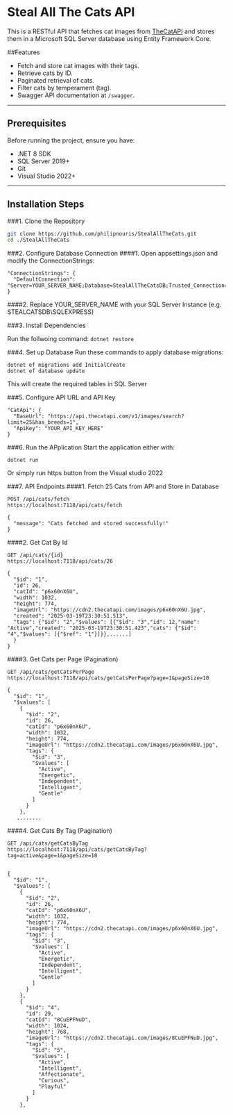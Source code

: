 # Steal All The Cats API

This is a RESTful API that fetches cat images from [TheCatAPI](https://thecatapi.com/) and stores them in a Microsoft SQL Server database using Entity Framework Core.

##Features
- Fetch and store cat images with their tags.
- Retrieve cats by ID.
- Paginated retrieval of cats.
- Filter cats by temperament (tag).
- Swagger API documentation at `/swagger`.

---

## Prerequisites
Before running the project, ensure you have:
- .NET 8 SDK
- SQL Server 2019+
- Git
- Visual Studio 2022+

---

## Installation Steps
###1. Clone the Repository
```sh
git clone https://github.com/philipnouris/StealAllTheCats.git
cd ./StealAllTheCats
```

###2. Configure Database Connection
####1. Open appsettings.json and modify the ConnectionStrings:
```
"ConnectionStrings": {
  "DefaultConnection": "Server=YOUR_SERVER_NAME;Database=StealAllTheCatsDB;Trusted_Connection=True;TrustServerCertificate=True;"
}
```
####2. Replace YOUR_SERVER_NAME with your SQL Server Instance (e.g. STEALCATSDB\\SQLEXPRESS)

###3. Install Dependencies

Run the follwoing command:
```dotnet restore```

###4. Set up Database
Run these commands to apply database migrations:
```
dotnet ef migrations add InitialCreate
dotnet ef database update
```
This will create the required tables in SQL Server

###5. Configure API URL and API Key
```To change the API URL or API Key, modify the appsettings.json file
"CatApi": {
  "BaseUrl": "https://api.thecatapi.com/v1/images/search?limit=25&has_breeds=1",
  "ApiKey": "YOUR_API_KEY_HERE"
}
```
###6. Run the APplication
Start the application either with:
```
dotnet run
```
Or simply run https button from the Visual studio 2022

###7. API Endpoints
####1. Fetch 25 Cats from API and Store in Database
```https
POST /api/cats/fetch
https://localhost:7118/api/cats/fetch
```
```Response body:
{
  "message": "Cats fetched and stored successfully!"
}
```
####2. Get Cat By Id

```https: i.e. input value of id: 26
GET /api/cats/{id}
https://localhost:7118/api/cats/26
```
```Response body:
{
  "$id": "1",
  "id": 26,
  "catId": "p6x60nX6U",
  "width": 1032,
  "height": 774,
  "imageUrl": "https://cdn2.thecatapi.com/images/p6x60nX6U.jpg",
  "created": "2025-03-19T23:30:51.513",
  "tags": {"$id": "2","$values": [{"$id": "3","id": 12,"name": "Active","created": "2025-03-19T23:30:51.423","cats": {"$id": "4","$values": [{"$ref": "1"}]}},......]
  }
}
```
####3. Get Cats per Page (Pagination)
```https: i.e. input values for page: 1 and pagesize: 10 
GET /api/cats/getCatsPerPage
https://localhost:7118/api/cats/getCatsPerPage?page=1&pageSize=10
```
```Response body:
{
  "$id": "1",
  "$values": [
    {
      "$id": "2",
      "id": 26,
      "catId": "p6x60nX6U",
      "width": 1032,
      "height": 774,
      "imageUrl": "https://cdn2.thecatapi.com/images/p6x60nX6U.jpg",
      "tags": {
        "$id": "3",
        "$values": [
          "Active",
          "Energetic",
          "Independent",
          "Intelligent",
          "Gentle"
        ]
      }
    },
   ........
```
####4. Get Cats By Tag (Pagination)
```https: i.e. input values for tag: 'active', page: 1, pagesize: 10
GET /api/cats/getCatsByTag
https://localhost:7118/api/cats/getCatsByTag?tag=active&page=1&pageSize=10
```
```Response body:

{
  "$id": "1",
  "$values": [
    {
      "$id": "2",
      "id": 26,
      "catId": "p6x60nX6U",
      "width": 1032,
      "height": 774,
      "imageUrl": "https://cdn2.thecatapi.com/images/p6x60nX6U.jpg",
      "tags": {
        "$id": "3",
        "$values": [
          "Active",
          "Energetic",
          "Independent",
          "Intelligent",
          "Gentle"
        ]
      }
    },
    {
      "$id": "4",
      "id": 29,
      "catId": "8CuEPFNuD",
      "width": 1024,
      "height": 768,
      "imageUrl": "https://cdn2.thecatapi.com/images/8CuEPFNuD.jpg",
      "tags": {
        "$id": "5",
        "$values": [
          "Active",
          "Intelligent",
          "Affectionate",
          "Curious",
          "Playful"
        ]
      }
    },
```



